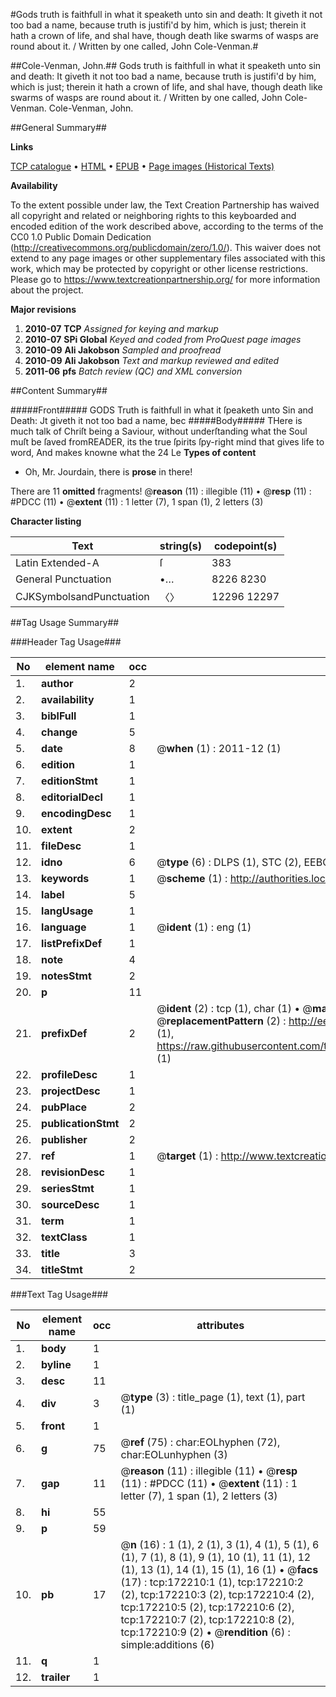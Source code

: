 #Gods truth is faithfull in what it speaketh unto sin and death: It giveth it not too bad a name, because truth is justifi'd by him, which is just; therein it hath a crown of life, and shal have, though death like swarms of wasps are round about it. / Written by one called, John Cole-Venman.#

##Cole-Venman, John.##
Gods truth is faithfull in what it speaketh unto sin and death: It giveth it not too bad a name, because truth is justifi'd by him, which is just; therein it hath a crown of life, and shal have, though death like swarms of wasps are round about it. / Written by one called, John Cole-Venman.
Cole-Venman, John.

##General Summary##

**Links**

[TCP catalogue](http://www.ota.ox.ac.uk/tcp/)  • 
[HTML](http://tei.it.ox.ac.uk/tcp/Texts-HTML/free/A80/A80101.html)  • 
[EPUB](http://tei.it.ox.ac.uk/tcp/Texts-EPUB/free/A80/A80101.epub) • 
[Page images (Historical Texts)](https://historicaltexts.jisc.ac.uk/eebo-45578269e)

**Availability**

To the extent possible under law, the Text Creation Partnership has waived all copyright and related or neighboring rights to this keyboarded and encoded edition of the work described above, according to the terms of the CC0 1.0 Public Domain Dedication (http://creativecommons.org/publicdomain/zero/1.0/). This waiver does not extend to any page images or other supplementary files associated with this work, which may be protected by copyright or other license restrictions. Please go to https://www.textcreationpartnership.org/ for more information about the project.

**Major revisions**

1. __2010-07__ __TCP__ *Assigned for keying and markup*
1. __2010-07__ __SPi Global__ *Keyed and coded from ProQuest page images*
1. __2010-09__ __Ali Jakobson__ *Sampled and proofread*
1. __2010-09__ __Ali Jakobson__ *Text and markup reviewed and edited*
1. __2011-06__ __pfs__ *Batch review (QC) and XML conversion*

##Content Summary##

#####Front#####
GODS Truth is faithfull in what it ſpeaketh unto Sin and Death: Jt giveth it not too bad a name, bec
#####Body#####
THere is much talk of Chriſt being a Saviour, without underſtanding what the Soul muſt be ſaved fromREADER, its the true ſpirits ſpy-right mind that gives life to word, And makes knowne what the 24 Le
**Types of content**

  * Oh, Mr. Jourdain, there is **prose** in there!

There are 11 **omitted** fragments! 
 @__reason__ (11) : illegible (11)  •  @__resp__ (11) : #PDCC (11)  •  @__extent__ (11) : 1 letter (7), 1 span (1), 2 letters (3)

**Character listing**


|Text|string(s)|codepoint(s)|
|---|---|---|
|Latin Extended-A|ſ|383|
|General Punctuation|•…|8226 8230|
|CJKSymbolsandPunctuation|〈〉|12296 12297|

##Tag Usage Summary##

###Header Tag Usage###

|No|element name|occ|attributes|
|---|---|---|---|
|1.|__author__|2||
|2.|__availability__|1||
|3.|__biblFull__|1||
|4.|__change__|5||
|5.|__date__|8| @__when__ (1) : 2011-12 (1)|
|6.|__edition__|1||
|7.|__editionStmt__|1||
|8.|__editorialDecl__|1||
|9.|__encodingDesc__|1||
|10.|__extent__|2||
|11.|__fileDesc__|1||
|12.|__idno__|6| @__type__ (6) : DLPS (1), STC (2), EEBO-CITATION (1), OCLC (1), VID (1)|
|13.|__keywords__|1| @__scheme__ (1) : http://authorities.loc.gov/ (1)|
|14.|__label__|5||
|15.|__langUsage__|1||
|16.|__language__|1| @__ident__ (1) : eng (1)|
|17.|__listPrefixDef__|1||
|18.|__note__|4||
|19.|__notesStmt__|2||
|20.|__p__|11||
|21.|__prefixDef__|2| @__ident__ (2) : tcp (1), char (1)  •  @__matchPattern__ (2) : ([0-9\-]+):([0-9IVX]+) (1), (.+) (1)  •  @__replacementPattern__ (2) : http://eebo.chadwyck.com/downloadtiff?vid=$1&page=$2 (1), https://raw.githubusercontent.com/textcreationpartnership/Texts/master/tcpchars.xml#$1 (1)|
|22.|__profileDesc__|1||
|23.|__projectDesc__|1||
|24.|__pubPlace__|2||
|25.|__publicationStmt__|2||
|26.|__publisher__|2||
|27.|__ref__|1| @__target__ (1) : http://www.textcreationpartnership.org/docs/. (1)|
|28.|__revisionDesc__|1||
|29.|__seriesStmt__|1||
|30.|__sourceDesc__|1||
|31.|__term__|1||
|32.|__textClass__|1||
|33.|__title__|3||
|34.|__titleStmt__|2||


###Text Tag Usage###

|No|element name|occ|attributes|
|---|---|---|---|
|1.|__body__|1||
|2.|__byline__|1||
|3.|__desc__|11||
|4.|__div__|3| @__type__ (3) : title_page (1), text (1), part (1)|
|5.|__front__|1||
|6.|__g__|75| @__ref__ (75) : char:EOLhyphen (72), char:EOLunhyphen (3)|
|7.|__gap__|11| @__reason__ (11) : illegible (11)  •  @__resp__ (11) : #PDCC (11)  •  @__extent__ (11) : 1 letter (7), 1 span (1), 2 letters (3)|
|8.|__hi__|55||
|9.|__p__|59||
|10.|__pb__|17| @__n__ (16) : 1 (1), 2 (1), 3 (1), 4 (1), 5 (1), 6 (1), 7 (1), 8 (1), 9 (1), 10 (1), 11 (1), 12 (1), 13 (1), 14 (1), 15 (1), 16 (1)  •  @__facs__ (17) : tcp:172210:1 (1), tcp:172210:2 (2), tcp:172210:3 (2), tcp:172210:4 (2), tcp:172210:5 (2), tcp:172210:6 (2), tcp:172210:7 (2), tcp:172210:8 (2), tcp:172210:9 (2)  •  @__rendition__ (6) : simple:additions (6)|
|11.|__q__|1||
|12.|__trailer__|1||
